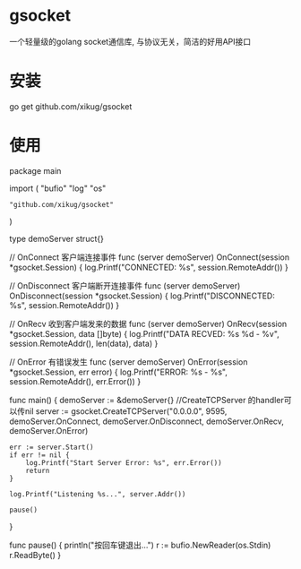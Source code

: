 # gsocket
一个轻量级的golang socket通信库, 与协议无关，简洁的好用API接口

# 安装
go get github.com/xikug/gsocket

# 使用
package main

import (
	"bufio"
	"log"
	"os"

	"github.com/xikug/gsocket"
)

type demoServer struct{}

// OnConnect 客户端连接事件
func (server demoServer) OnConnect(session *gsocket.Session) {
	log.Printf("CONNECTED: %s", session.RemoteAddr())
}

// OnDisconnect 客户端断开连接事件
func (server demoServer) OnDisconnect(session *gsocket.Session) {
	log.Printf("DISCONNECTED: %s", session.RemoteAddr())
}

// OnRecv 收到客户端发来的数据
func (server demoServer) OnRecv(session *gsocket.Session, data []byte) {
	log.Printf("DATA RECVED: %s %d - %v", session.RemoteAddr(), len(data), data)
}

// OnError 有错误发生
func (server demoServer) OnError(session *gsocket.Session, err error) {
	log.Printf("ERROR: %s - %s", session.RemoteAddr(), err.Error())
}

func main() {
	demoServer := &demoServer{}
	//CreateTCPServer 的handler可以传nil
	server := gsocket.CreateTCPServer("0.0.0.0", 9595,
		demoServer.OnConnect, demoServer.OnDisconnect, demoServer.OnRecv, demoServer.OnError)

	err := server.Start()
	if err != nil {
		log.Printf("Start Server Error: %s", err.Error())
		return
	}

	log.Printf("Listening %s...", server.Addr())

	pause()
}

func pause() {
	println("按回车键退出...")
	r := bufio.NewReader(os.Stdin)
	r.ReadByte()
}
